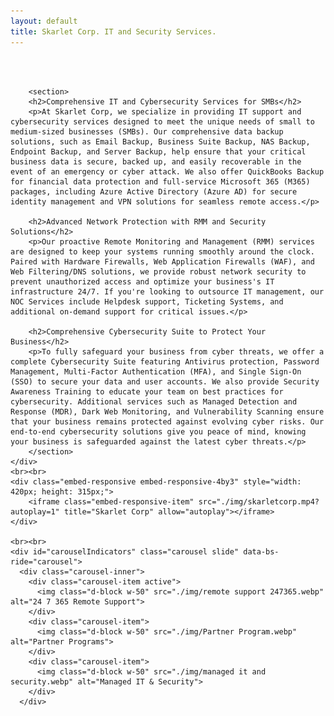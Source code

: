```yaml
---
layout: default
title: Skarlet Corp. IT and Security Services.
---
```


<meta name="description" content="Skarlet Corp. Managed IT and Cyber Security Services in Dixie County Florida">
<center>
<br><br>
<div class="container" style="text-align: left;">
 
		<section>
		<h2>Comprehensive IT and Cybersecurity Services for SMBs</h2>
		<p>At Skarlet Corp, we specialize in providing IT support and cybersecurity services designed to meet the unique needs of small to medium-sized businesses (SMBs). Our comprehensive data backup solutions, such as Email Backup, Business Suite Backup, NAS Backup, Endpoint Backup, and Server Backup, help ensure that your critical business data is secure, backed up, and easily recoverable in the event of an emergency or cyber attack. We also offer QuickBooks Backup for financial data protection and full-service Microsoft 365 (M365) packages, including Azure Active Directory (Azure AD) for secure identity management and VPN solutions for seamless remote access.</p>

		<h2>Advanced Network Protection with RMM and Security Solutions</h2>
		<p>Our proactive Remote Monitoring and Management (RMM) services are designed to keep your systems running smoothly around the clock. Paired with Hardware Firewalls, Web Application Firewalls (WAF), and Web Filtering/DNS solutions, we provide robust network security to prevent unauthorized access and optimize your business's IT infrastructure 24/7. If you're looking to outsource IT management, our NOC Services include Helpdesk support, Ticketing Systems, and additional on-demand support for critical issues.</p>

		<h2>Comprehensive Cybersecurity Suite to Protect Your Business</h2>
		<p>To fully safeguard your business from cyber threats, we offer a complete Cybersecurity Suite featuring Antivirus protection, Password Management, Multi-Factor Authentication (MFA), and Single Sign-On (SSO) to secure your data and user accounts. We also provide Security Awareness Training to educate your team on best practices for cybersecurity. Additional services such as Managed Detection and Response (MDR), Dark Web Monitoring, and Vulnerability Scanning ensure that your business remains protected against evolving cyber risks. Our end-to-end cybersecurity solutions give you peace of mind, knowing your business is safeguarded against the latest cyber threats.</p>
		</section>
	</div>
	<br><br>
	<div class="embed-responsive embed-responsive-4by3" style="width: 420px; height: 315px;">
		<iframe class="embed-responsive-item" src="./img/skarletcorp.mp4?autoplay=1" title="Skarlet Corp" allow="autoplay"></iframe>
	</div>

	<br><br>
	<div id="carouselIndicators" class="carousel slide" data-bs-ride="carousel">
	  <div class="carousel-inner">
		<div class="carousel-item active">
		  <img class="d-block w-50" src="./img/remote support 247365.webp" alt="24 7 365 Remote Support">
		</div>
		<div class="carousel-item">
		  <img class="d-block w-50" src="./img/Partner Program.webp" alt="Partner Programs">
		</div>
		<div class="carousel-item">
		  <img class="d-block w-50" src="./img/managed it and security.webp" alt="Managed IT & Security">
		</div>
	  </div>
</div>

</center>
<br><br>